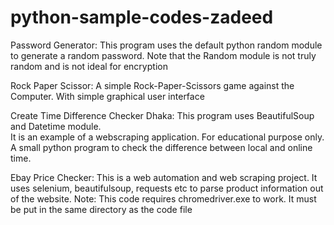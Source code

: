 # python-sample-codes-zadeed

Password Generator:
This program uses the default python random module to generate a random password. 
Note that the Random module is not truly random and is not ideal for encryption

Rock Paper Scissor:
A simple Rock-Paper-Scissors game against the Computer. With simple graphical user
interface

Create Time Difference Checker Dhaka:
This program uses BeautifulSoup and Datetime module.  
It is an example of a webscraping application. For educational purpose only.
A small python program to check the difference between local and online time.

Ebay Price Checker:
This is a web automation and web scraping project. It uses selenium, beautifulsoup, 
requests etc to parse product information out of the website.
Note: This code requires chromedriver.exe to work. It must be put in the same directory as the code file
